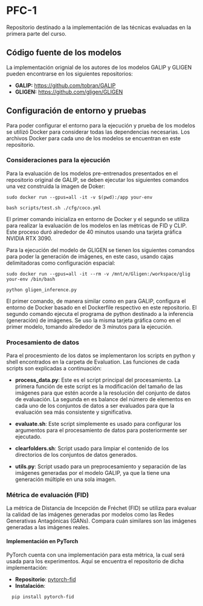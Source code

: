 # PFC-1
Repositorio destinado a la implementación de las técnicas evaluadas en la primera parte del curso. 
## Código fuente de los modelos
La implementación orignial de los autores de los modelos GALIP y GLIGEN pueden encontrarse en los siguientes repositorios:
- **GALIP:** https://github.com/tobran/GALIP
- **GLIGEN:** https://github.com/gligen/GLIGEN
## Configuración de entorno y pruebas
Para poder configurar el entorno para la ejecución y prueba de los modelos se utilizó Docker para considerar todas las dependencias necesarias. Los archivos Docker para cada uno de los modelos se encuentran en este repositorio.
### Consideraciones para la ejecución
Para la evaluación de los modelos pre-entrenados presentados en el repositorio original de GALIP, se deben ejecutar los siguientes comandos una vez construida la imagen de Doker:
```
sudo docker run --gpus=all -it -v $(pwd):/app your-env
```
```
bash scripts/test.sh ./cfg/coco.yml
```
El primer comando inicializa en entorno de Docker y el segundo se utiliza para realizar la evaluación de los modelos en las métricas de FID y CLIP. Este proceso duró alrededor de 40 minutos usando una tarjeta gráfica NVIDIA RTX 3090.

Para la ejecución del modelo de GLIGEN se tienen los siguientes comandos para poder la generación de imágenes, en este caso, usando cajas delimitadoras como configuración espacial:
```
sudo docker run --gpus=all -it --rm -v /mnt/e/Gligen:/workspace/glig your-env /bin/bash
```
```
python gligen_inference.py
```
El primer comando, de manera similar como en para GALIP, configura el entorno de Docker basado en el Dockerfile respectivo en este repositorio. El segundo comando ejecuta el programa de python destinado a la inferencia (generación) de imágenes. Se uso la misma tarjeta gráfica como en el primer modelo, tomando alrededor de 3 minutos para la ejecución.

### Procesamiento de datos

Para el procesmiento de los datos se implementaron los scripts en python y shell encontrados en la carpeta de Evaluation. Las funciones de cada scripts son explicadas a continuación:

- **process_data.py**: Este es el script principal del procesamiento. La primera función de este script es la modificación del tamaño de las imágenes para que estén acorde a la resolución del conjunto de datos de evaluación. La segunda en es balance del número de elementos en cada uno de los conjuntos de datos a ser evaluados para que la evaluación sea más consistente y significativa.

- **evaluate.sh**: Este script simplemente es usado para configurar los argumentos para el procesamiento de datos para posteriormente ser ejecutado.

- **clearfolders.sh**: Script usado para limpiar el contenido de los directorios de los conjuntos de datos generados.

- **utils.py**: Script usado para un preprocesamiento y separación de las imágenes generadas por el modelo GALIP, ya que la tiene una generación múltiple en una sola imagen.

### Métrica de evaluación (FID)

La métrica de Distancia de Incepción de Fréchet (FID) se utiliza para evaluar la calidad de las imágenes generadas por modelos como las Redes Generativas Antagónicas (GANs). Compara cuán similares son las imágenes generadas a las imágenes reales.

#### Implementación en PyTorch

PyTorch cuenta con una implementación para esta métrica, la cual será usada para los experimentos. Aquí se encuentra el repositorio de dicha implementación:

- **Repositorio**: [pytorch-fid](https://github.com/mseitzer/pytorch-fid)
- **Instalación**:

```sh
  pip install pytorch-fid
```
